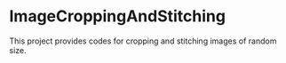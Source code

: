 # ImageCroppingAndStitching
This project provides codes for cropping and stitching images of random size.
